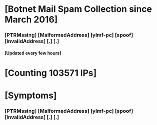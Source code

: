 # [Botnet Mail Spam Collection since March 2016]
### [PTRMssing] [MalformedAddress] [ylmf-pc] [spoof] [InvalidAddress] [.] [.]
#### [Updated every few hours]

# [Counting 103571 IPs]

# [Symptoms] 
###   [PTRMssing] [MalformedAddress] [ylmf-pc] [spoof] [InvalidAddress] [.] [.]
